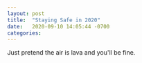 ```yaml
---
layout: post
title:  "Staying Safe in 2020"
date:   2020-09-10 14:05:44 -0700
categories:
---
```


Just pretend the air is lava and you'll be fine.
